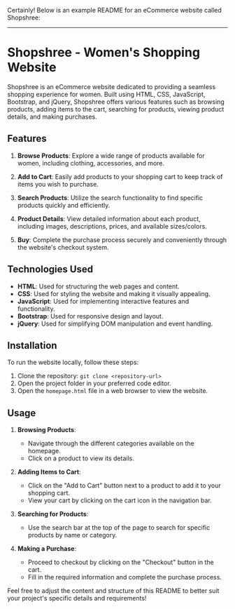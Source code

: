 Certainly! Below is an example README for an eCommerce website called Shopshree:

---

# Shopshree - Women's Shopping Website

Shopshree is an eCommerce website dedicated to providing a seamless shopping experience for women. Built using HTML, CSS, JavaScript, Bootstrap, and jQuery, Shopshree offers various features such as browsing products, adding items to the cart, searching for products, viewing product details, and making purchases.

## Features

1. **Browse Products**: Explore a wide range of products available for women, including clothing, accessories, and more.

2. **Add to Cart**: Easily add products to your shopping cart to keep track of items you wish to purchase.

3. **Search Products**: Utilize the search functionality to find specific products quickly and efficiently.

4. **Product Details**: View detailed information about each product, including images, descriptions, prices, and available sizes/colors.

5. **Buy**: Complete the purchase process securely and conveniently through the website's checkout system.

## Technologies Used

- **HTML**: Used for structuring the web pages and content.
- **CSS**: Used for styling the website and making it visually appealing.
- **JavaScript**: Used for implementing interactive features and functionality.
- **Bootstrap**: Used for responsive design and layout.
- **jQuery**: Used for simplifying DOM manipulation and event handling.

## Installation

To run the website locally, follow these steps:

1. Clone the repository: `git clone <repository-url>`
2. Open the project folder in your preferred code editor.
3. Open the `homepage.html` file in a web browser to view the website.

## Usage

1. **Browsing Products**:
   - Navigate through the different categories available on the homepage.
   - Click on a product to view its details.

2. **Adding Items to Cart**:
   - Click on the "Add to Cart" button next to a product to add it to your shopping cart.
   - View your cart by clicking on the cart icon in the navigation bar.

3. **Searching for Products**:
   - Use the search bar at the top of the page to search for specific products by name or category.

4. **Making a Purchase**:
   - Proceed to checkout by clicking on the "Checkout" button in the cart.
   - Fill in the required information and complete the purchase process.




Feel free to adjust the content and structure of this README to better suit your project's specific details and requirements!
